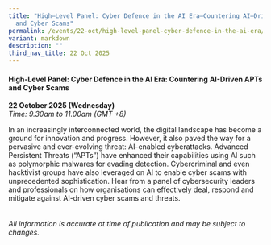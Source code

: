 ```yaml
---
title: "High–Level Panel: Cyber Defence in the AI Era–Countering AI–Driven APTs
  and Cyber Scams"
permalink: /events/22-oct/high-level-panel-cyber-defence-in-the-ai-era/
variant: markdown
description: ""
third_nav_title: 22 Oct 2025
---
```

#### **High-Level Panel: Cyber Defence in the AI Era: Countering AI-Driven APTs and Cyber Scams**

**22 October 2025 (Wednesday)**  
*Time: 9.30am to 11.00am (GMT +8)*

In an increasingly interconnected world, the digital landscape has become a ground for innovation and progress. However, it also paved the way for a pervasive and ever-evolving threat: AI-enabled cyberattacks. Advanced Persistent Threats (“APTs”) have enhanced their capabilities using AI such as polymorphic malwares for evading detection. Cybercriminal and even hacktivist groups have also leveraged on AI to enable cyber scams with unprecedented sophistication. Hear from a panel of cybersecurity leaders and professionals on how organisations can effectively deal, respond and mitigate against AI-driven cyber scams and threats.
<br><br><br>
*All information is accurate at time of publication and may be subject to changes.*